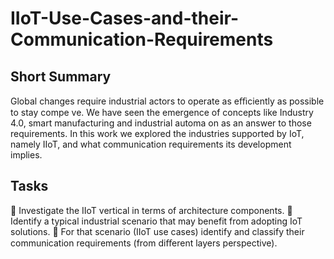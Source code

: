 # IIoT-Use-Cases-and-their-Communication-Requirements

## Short Summary
Global changes require industrial actors to operate as eﬃciently as possible to stay compe ve. We
have seen the emergence of concepts like Industry 4.0, smart manufacturing and industrial automa on
as an answer to those requirements. In this work we explored the industries supported by IoT,
namely IIoT, and what communication requirements its development implies.

## Tasks
 Investigate the IIoT vertical in terms of architecture components.
 Identify a typical industrial scenario that may benefit from adopting IoT solutions.
 For that scenario (IIoT use cases) identify and classify their communication requirements (from diﬀerent layers perspective).
